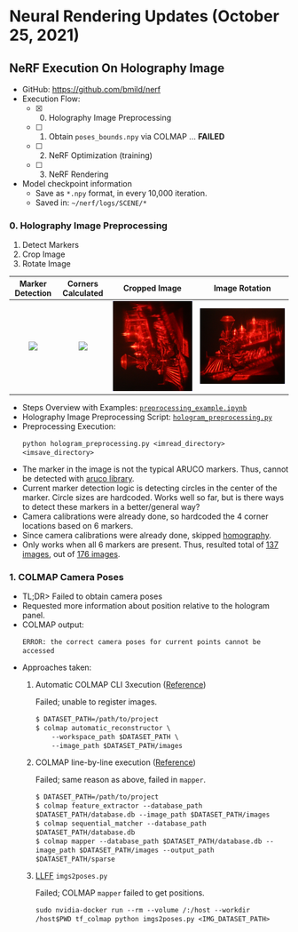 # Neural Rendering Updates (October 25, 2021)
## NeRF Execution On Holography Image
- GitHub: https://github.com/bmild/nerf
- Execution Flow:
  - [x] 0. Holography Image Preprocessing
  - [ ] 1. Obtain `poses_bounds.npy` via COLMAP ... **FAILED**
  - [ ] 2. NeRF Optimization (training)
  - [ ] 3. NeRF Rendering
- Model checkpoint information
  - Save as `*.npy` format, in every 10,000 iteration.
  - Saved in: `~/nerf/logs/SCENE/*`

### 0. Holography Image Preprocessing
1. Detect Markers
2. Crop Image
3. Rotate Image
   
|                Marker Detection                 |                 Corners Calculated                 |              Cropped Image              |             Image Rotation              |
| :---------------------------------------------: | :------------------------------------------------: | :-------------------------------------: | :-------------------------------------: |
| ![](../image_preprocessing/circle_detected.png) | ![](../image_preprocessing/corners_calculated.png) | ![](../image_preprocessing/cropped.png) | ![](../image_preprocessing/rotated.png) |

- Steps Overview with Examples: [`preprocessing_example.ipynb`](../image_preprocessing/preprocessing_example.ipynb)
- Holography Image Preprocessing Script: [`hologram_preprocessing.py`](../image_preprocessing/hologram_preprocessing.py)
- Preprocessing Execution:
    ```
    python hologram_preprocessing.py <imread_directory> <imsave_directory>
    ```
- The marker in the image is not the typical ARUCO markers. Thus, cannot be detected with [aruco library](https://mecaruco2.readthedocs.io/en/latest/notebooks_rst/Aruco/aruco_basics.html).
- Current marker detection logic is detecting circles in the center of the marker. Circle sizes are hardcoded. Works well so far, but is there ways to detect these markers in a better/general way?
- Camera calibrations were already done, so hardcoded the 4 corner locations based on 6 markers.
- Since camera calibrations were already done, skipped [homography](https://towardsdatascience.com/image-processing-with-python-applying-homography-for-image-warping-84cd87d2108f).
- Only works when all 6 markers are present. Thus, resulted total of [137 images](https://drive.google.com/drive/folders/1AAlhv9hI8t5CxBMnPq7IHINVXV3DPsmW?usp=sharing), out of [176 images](https://drive.google.com/drive/folders/1Wj7oFXP-Vmd_AzkEq4NGGQHH8x1vM3nF?usp=sharing).

### 1. COLMAP Camera Poses
- TL;DR> Failed to obtain camera poses
- Requested more information about position relative to the hologram panel.
- COLMAP output:
  ```
  ERROR: the correct camera poses for current points cannot be accessed
  ```
- Approaches taken:
  1. Automatic COLMAP CLI 3xecution ([Reference](https://colmap.github.io/cli.html))
        
        Failed; unable to register images.
        ```
        $ DATASET_PATH=/path/to/project
        $ colmap automatic_reconstructor \
            --workspace_path $DATASET_PATH \
            --image_path $DATASET_PATH/images
        ```
  2. COLMAP line-by-line execution ([Reference](https://github.com/Fyusion/LLFF/issues/36#issuecomment-648018595))

        Failed; same reason as above, failed in `mapper`.
        ```
        $ DATASET_PATH=/path/to/project
        $ colmap feature_extractor --database_path $DATASET_PATH/database.db --image_path $DATASET_PATH/images
        $ colmap sequential_matcher --database_path $DATASET_PATH/database.db
        $ colmap mapper --database_path $DATASET_PATH/database.db --image_path $DATASET_PATH/images --output_path $DATASET_PATH/sparse
        ```
  3. [LLFF](https://github.com/Fyusion/LLFF) `imgs2poses.py`

        Failed; COLMAP `mapper` failed to get positions.
        ```
        sudo nvidia-docker run --rm --volume /:/host --workdir /host$PWD tf_colmap python imgs2poses.py <IMG_DATASET_PATH>
        ```